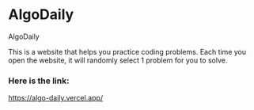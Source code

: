 # AlgoDaily
AlgoDaily

This is a website that helps you practice coding problems.
Each time you open the website, it will randomly select 1 problem for you to solve.
### Here is the link:
https://algo-daily.vercel.app/
